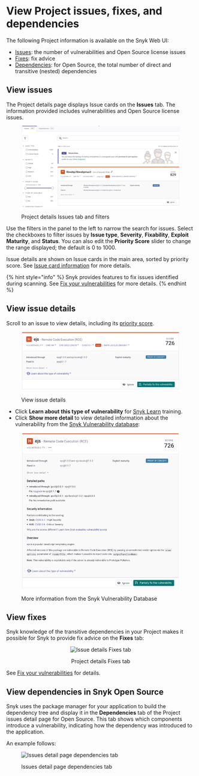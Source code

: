# View Project issues, fixes, and dependencies

The following Project information is available on the Snyk Web UI:

* [Issues](view-project-issues-fixes-and-dependencies.md#view-issues): the number of vulnerabilities and Open Source license issues
* [Fixes](view-project-issues-fixes-and-dependencies.md#view-fixes): fix advice
* [Dependencies](view-project-issues-fixes-and-dependencies.md#view-dependencies): for Open Source, the total number of direct and transitive (nested) dependencies

## View issues

The Project details page displays Issue cards on the **Issues** tab. The information provided includes vulnerabilities and Open Source license issues.

<figure><img src="../../.gitbook/assets/issues-page-projects.png" alt="Project details Issues tab and filters"><figcaption><p>Project details Issues tab and filters</p></figcaption></figure>

Use the filters in the panel to the left to narrow the search for issues. Select the checkboxes to filter issues by **Issue type**, **Severity**, **Fixability**, **Exploit Maturity**, and **Status**. You can also edit the **Priority Score** slider to change the range displayed; the default is 0 to 1000.

Issue details are shown on Issue cards in the main area, sorted by priority score. See [Issue card information](issue-card-information.md) for more details.

{% hint style="info" %}
Snyk provides features to fix issues identified during scanning. See [Fix your vulnerabilities](../../scan-with-snyk/snyk-open-source/manage-vulnerabilities/fix-your-vulnerabilities.md) for more details.
{% endhint %}

## View issue details

Scroll to an issue to view details, including its [priority score](../../manage-risk/prioritize-issues-for-fixing/priority-score.md).

<div align="left"><figure><img src="../../.gitbook/assets/Screenshot 2023-06-13 at 08.43.14.png" alt="View issue details"><figcaption><p>View issue details</p></figcaption></figure></div>

* Click **Learn about this type of vulnerability** for [Snyk Learn](../../getting-started/snyk-learn/) training.
* Click **Show more detail** to view detailed information about the vulnerability from the [Snyk Vulnerability database](https://snyk.io/product/vulnerability-database/):

<div align="left"><figure><img src="../../.gitbook/assets/Screenshot 2023-06-13 at 08.47.54.png" alt="More information from Snyk Vulnerability Database"><figcaption><p>More information from the Snyk Vulnerability Database</p></figcaption></figure></div>

## View fixes

Snyk knowledge of the transitive dependencies in your Project makes it possible for Snyk to provide fix advice on the **Fixes** tab:

<div align="center"><figure><img src="../../.gitbook/assets/Screenshot 2021-10-19 at 11.57.07.png" alt="Issue details Fixes tab"><figcaption><p>Project details Fixes tab</p></figcaption></figure></div>

See [Fix your vulnerabilities](../../scan-with-snyk/snyk-open-source/manage-vulnerabilities/fix-your-vulnerabilities.md) for details.

## View dependencies in Snyk Open Source

Snyk uses the package manager for your application to build the dependency tree and display it in the **Dependencies** tab of the Project issues detail page for Open Source. This tab shows which components introduce a vulnerability, indicating how the dependency was introduced to the application.

An example follows:

<div align="left"><figure><img src="../../.gitbook/assets/Screenshot 2023-06-13 at 08.57.23.png" alt="Issues detail page dependencies tab"><figcaption><p>Issues detail page dependencies tab</p></figcaption></figure></div>

